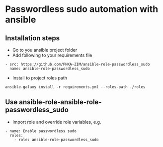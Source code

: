 # Passwordless sudo automation with ansible

## Installation steps

- Go to you ansible project folder
- Add following to your requirements file

```
- src: https://github.com/PHKA-ZIM/ansible-role-passwordless_sudo
  name: ansible-role-passwordless_sudo
```

- Install to project roles path
```
ansible-galaxy install -r requirements.yml --roles-path ./roles
```

## Use ansible-role-ansible-role-passwordless_sudo

- Import role and override role variables, e.g.
```
- name: Enable passwordless sudo
  roles:
    - role: ansible-role-passwordless_sudo
```
